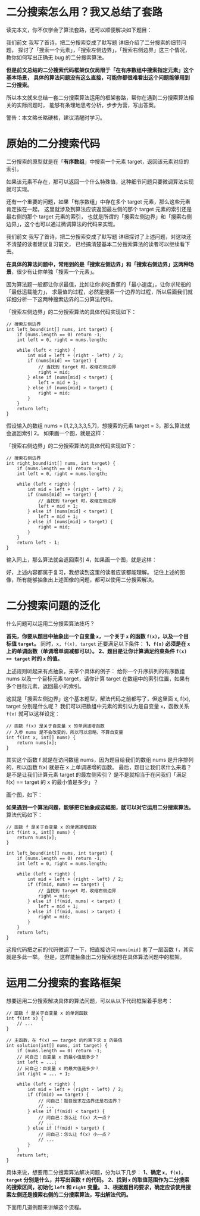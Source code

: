 

二分搜索怎么用？我又总结了套路
======

读完本文，你不仅学会了算法套路，还可以顺便解决如下题目：

我们前文 我写了首诗，把二分搜索变成了默写题 详细介绍了二分搜索的细节问题，
探讨了「搜索一个元素」，「搜索左侧边界」，「搜索右侧边界」这三个情况，教你如何写出正确无 bug 的二分搜索算法。

**但是前文总结的二分搜索代码框架仅仅局限于「在有序数组中搜索指定元素」这个基本场景，
具体的算法问题没有这么直接，可能你都很难看出这个问题能够用到二分搜索。**

所以本文就来总结一套二分搜索算法运用的框架套路，帮你在遇到二分搜索算法相关的实际问题时，
能够有条理地思考分析，步步为营，写出答案。

警告：本文略长略硬核，建议清醒时学习。


# 原始的二分搜索代码
二分搜索的原型就是在「**有序数组**」中搜索一个元素 target，返回该元素对应的索引。

如果该元素不存在，那可以返回一个什么特殊值，这种细节问题只要微调算法实现就可实现。

还有一个重要的问题，如果「有序数组」中存在多个 target 元素，那么这些元素肯定挨在一起，
这里就涉及到算法应该返回最左侧的那个 target 元素的索引还是最右侧的那个 target 元素的索引，
也就是所谓的「搜索左侧边界」和「搜索右侧边界」，这个也可以通过微调算法的代码来实现。

我们前文 我写了首诗，把二分搜索变成了默写题 详细探讨了上述问题，对这块还不清楚的读者建议复习前文，
已经搞清楚基本二分搜索算法的读者可以继续看下去。

**在具体的算法问题中，常用到的是「搜索左侧边界」和「搜索右侧边界」这两种场景**，很少有让你单独「搜索一个元素」。

因为算法题一般都让你求最值，比如让你求吃香蕉的「最小速度」，让你求轮船的「最低运载能力」，
求最值的过程，必然是搜索一个边界的过程，所以后面我们就详细分析一下这两种搜索边界的二分算法代码。

「搜索左侧边界」的二分搜索算法的具体代码实现如下：
```cgo
// 搜索左侧边界
int left_bound(int[] nums, int target) {
    if (nums.length == 0) return -1;
    int left = 0, right = nums.length;
    
    while (left < right) {
        int mid = left + (right - left) / 2;
        if (nums[mid] == target) {
            // 当找到 target 时，收缩右侧边界
            right = mid;
        } else if (nums[mid] < target) {
            left = mid + 1;
        } else if (nums[mid] > target) {
            right = mid;
        }
    }
    return left;
}
```
假设输入的数组 nums = [1,2,3,3,3,5,7]，想搜索的元素 target = 3，那么算法就会返回索引 2。
如果画一个图，就是这样：

「搜索右侧边界」的二分搜索算法的具体代码实现如下：
```cgo
// 搜索右侧边界
int right_bound(int[] nums, int target) {
    if (nums.length == 0) return -1;
    int left = 0, right = nums.length;
    
    while (left < right) {
        int mid = left + (right - left) / 2;
        if (nums[mid] == target) {
            // 当找到 target 时，收缩左侧边界
            left = mid + 1;
        } else if (nums[mid] < target) {
            left = mid + 1;
        } else if (nums[mid] > target) {
            right = mid;
        }
    }
    return left - 1;
}
```
输入同上，那么算法就会返回索引 4，如果画一个图，就是这样：

好，上述内容都属于复习，我想读到这里的读者应该都能理解。
记住上述的图像，所有能够抽象出上述图像的问题，都可以使用二分搜索解决。


# 二分搜索问题的泛化
什么问题可以运用二分搜索算法技巧？

**首先，你要从题目中抽象出一个自变量 `x`，一个关于 `x` 的函数 `f(x)`，以及一个目标值 `target`。**
同时，`x, f(x), target` 还要满足以下条件：
**1、`f(x)` 必须是在 `x` 上的单调函数（单调增单调减都可以）。
2、题目是让你计算满足约束条件 `f(x) == target` 时的 `x` 的值。**

上述规则听起来有点抽象，来举个具体的例子：
给你一个升序排列的有序数组 nums 以及一个目标元素 target，请你计算 target 在数组中的索引位置，如果有多个目标元素，返回最小的索引。

这就是「搜索左侧边界」这个基本题型，解法代码之前都写了，但这里面 x, f(x), target 分别是什么呢？
我们可以把数组中元素的索引认为是自变量 `x`，函数关系 `f(x)` 就可以这样设定：
```cgo
// 函数 f(x) 是关于自变量 x 的单调递增函数
// 入参 nums 是不会改变的，所以可以忽略，不算自变量
int f(int x, int[] nums) {
    return nums[x];
}
```
其实这个函数 f 就是在访问数组 nums，因为题目给我们的数组 nums 是升序排列的，所以函数 f(x) 就是在 x 上单调递增的函数。
最后，题目让我们求什么来着？是不是让我们计算元素 target 的最左侧索引？
是不是就相当于在问我们「满足 f(x) == target 的 x 的最小值是多少」？

画个图，如下：

**如果遇到一个算法问题，能够把它抽象成这幅图，就可以对它运用二分搜索算法。**
算法代码如下：
```cgo
// 函数 f 是关于自变量 x 的单调递增函数
int f(int x, int[] nums) {
    return nums[x];
}

int left_bound(int[] nums, int target) {
    if (nums.length == 0) return -1;
    int left = 0, right = nums.length;
    
    while (left < right) {
        int mid = left + (right - left) / 2;
        if (f(mid, nums) == target) {
            // 当找到 target 时，收缩右侧边界
            right = mid;
        } else if (f(mid, nums) < target) {
            left = mid + 1;
        } else if (f(mid, nums) > target) {
            right = mid;
        }
    }
    return left;
}
```
这段代码把之前的代码微调了一下，把直接访问 `nums[mid]` 套了一层函数 `f`，其实就是多此一举。
但是，这样能抽象出二分搜索思想在具体算法问题中的框架。


# 运用二分搜索的套路框架
想要运用二分搜索解决具体的算法问题，可以从以下代码框架着手思考：
```cgo
// 函数 f 是关于自变量 x 的单调函数
int f(int x) {
    // ...
}

// 主函数，在 f(x) == target 的约束下求 x 的最值
int solution(int[] nums, int target) {
    if (nums.length == 0) return -1;
    // 问自己：自变量 x 的最小值是多少？
    int left = ...;
    // 问自己：自变量 x 的最大值是多少？
    int right = ... + 1;
    
    while (left < right) {
        int mid = left + (right - left) / 2;
        if (f(mid) == target) {
            // 问自己：题目是求左边界还是右边界？
            // ...
        } else if (f(mid) < target) {
            // 问自己：怎么让 f(x) 大一点？
            // ...
        } else if (f(mid) > target) {
            // 问自己：怎么让 f(x) 小一点？
            // ...
        }
    }
    return left;
}
```
具体来说，想要用二分搜索算法解决问题，分为以下几步：
**1、确定 `x, f(x), target` 分别是什么，并写出函数 `f` 的代码。
2、找到 `x` 的取值范围作为二分搜索的搜索区间，初始化 `left` 和 `right` 变量。
3、根据题目的要求，确定应该使用搜索左侧还是搜索右侧的二分搜索算法，写出解法代码。**

下面用几道例题来讲解这个流程。

